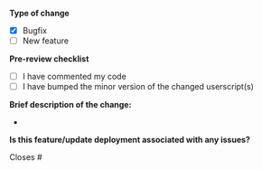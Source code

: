 **Type of change**
- [X] Bugfix
- [ ] New feature

**Pre-review checklist**
- [ ] I have commented my code
- [ ] I have bumped the minor version of the changed userscript(s)

**Brief description of the change:**

- 

**Is this feature/update deployment associated with any issues?**

Closes #
